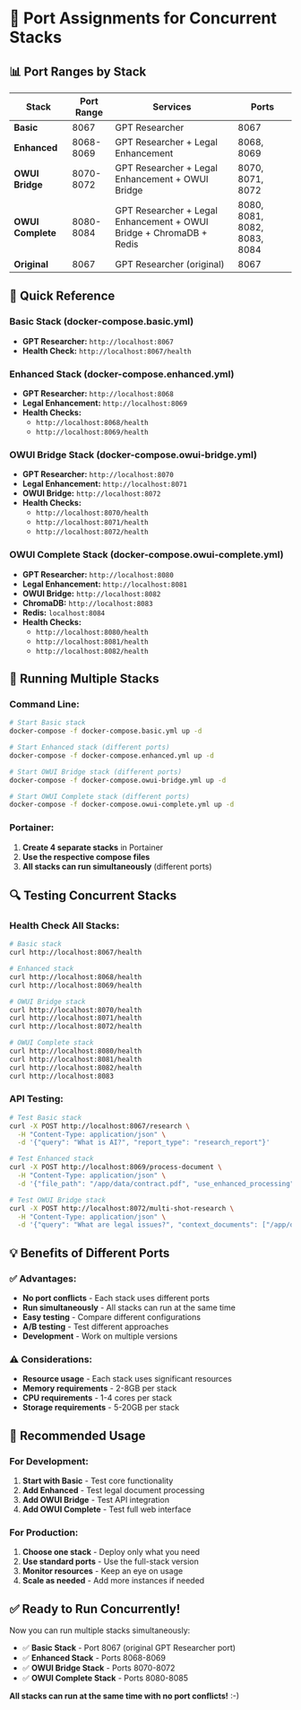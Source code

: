 # 🔌 Port Assignments for Concurrent Stacks

## **📊 Port Ranges by Stack**

| Stack | Port Range | Services | Ports |
|-------|------------|----------|-------|
| **Basic** | 8067 | GPT Researcher | 8067 |
| **Enhanced** | 8068-8069 | GPT Researcher + Legal Enhancement | 8068, 8069 |
| **OWUI Bridge** | 8070-8072 | GPT Researcher + Legal Enhancement + OWUI Bridge | 8070, 8071, 8072 |
| **OWUI Complete** | 8080-8084 | GPT Researcher + Legal Enhancement + OWUI Bridge + ChromaDB + Redis | 8080, 8081, 8082, 8083, 8084 |
| **Original** | 8067 | GPT Researcher (original) | 8067 |

## **🎯 Quick Reference**

### **Basic Stack (docker-compose.basic.yml)**
- **GPT Researcher:** `http://localhost:8067`
- **Health Check:** `http://localhost:8067/health`

### **Enhanced Stack (docker-compose.enhanced.yml)**
- **GPT Researcher:** `http://localhost:8068`
- **Legal Enhancement:** `http://localhost:8069`
- **Health Checks:** 
  - `http://localhost:8068/health`
  - `http://localhost:8069/health`

### **OWUI Bridge Stack (docker-compose.owui-bridge.yml)**
- **GPT Researcher:** `http://localhost:8070`
- **Legal Enhancement:** `http://localhost:8071`
- **OWUI Bridge:** `http://localhost:8072`
- **Health Checks:**
  - `http://localhost:8070/health`
  - `http://localhost:8071/health`
  - `http://localhost:8072/health`

### **OWUI Complete Stack (docker-compose.owui-complete.yml)**
- **GPT Researcher:** `http://localhost:8080`
- **Legal Enhancement:** `http://localhost:8081`
- **OWUI Bridge:** `http://localhost:8082`
- **ChromaDB:** `http://localhost:8083`
- **Redis:** `localhost:8084`
- **Health Checks:**
  - `http://localhost:8080/health`
  - `http://localhost:8081/health`
  - `http://localhost:8082/health`

## **🚀 Running Multiple Stacks**

### **Command Line:**
```bash
# Start Basic stack
docker-compose -f docker-compose.basic.yml up -d

# Start Enhanced stack (different ports)
docker-compose -f docker-compose.enhanced.yml up -d

# Start OWUI Bridge stack (different ports)
docker-compose -f docker-compose.owui-bridge.yml up -d

# Start OWUI Complete stack (different ports)
docker-compose -f docker-compose.owui-complete.yml up -d
```

### **Portainer:**
1. **Create 4 separate stacks** in Portainer
2. **Use the respective compose files**
3. **All stacks can run simultaneously** (different ports)

## **🔍 Testing Concurrent Stacks**

### **Health Check All Stacks:**
```bash
# Basic stack
curl http://localhost:8067/health

# Enhanced stack
curl http://localhost:8068/health
curl http://localhost:8069/health

# OWUI Bridge stack
curl http://localhost:8070/health
curl http://localhost:8071/health
curl http://localhost:8072/health

# OWUI Complete stack
curl http://localhost:8080/health
curl http://localhost:8081/health
curl http://localhost:8082/health
curl http://localhost:8083
```

### **API Testing:**
```bash
# Test Basic stack
curl -X POST http://localhost:8067/research \
  -H "Content-Type: application/json" \
  -d '{"query": "What is AI?", "report_type": "research_report"}'

# Test Enhanced stack
curl -X POST http://localhost:8069/process-document \
  -H "Content-Type: application/json" \
  -d '{"file_path": "/app/data/contract.pdf", "use_enhanced_processing": true}'

# Test OWUI Bridge stack
curl -X POST http://localhost:8072/multi-shot-research \
  -H "Content-Type: application/json" \
  -d '{"query": "What are legal issues?", "context_documents": ["/app/data/contract.pdf"]}'
```

## **💡 Benefits of Different Ports**

### **✅ Advantages:**
- **No port conflicts** - Each stack uses different ports
- **Run simultaneously** - All stacks can run at the same time
- **Easy testing** - Compare different configurations
- **A/B testing** - Test different approaches
- **Development** - Work on multiple versions

### **⚠️ Considerations:**
- **Resource usage** - Each stack uses significant resources
- **Memory requirements** - 2-8GB per stack
- **CPU requirements** - 1-4 cores per stack
- **Storage requirements** - 5-20GB per stack

## **🎯 Recommended Usage**

### **For Development:**
1. **Start with Basic** - Test core functionality
2. **Add Enhanced** - Test legal document processing
3. **Add OWUI Bridge** - Test API integration
4. **Add OWUI Complete** - Test full web interface

### **For Production:**
1. **Choose one stack** - Deploy only what you need
2. **Use standard ports** - Use the full-stack version
3. **Monitor resources** - Keep an eye on usage
4. **Scale as needed** - Add more instances if needed

## **✅ Ready to Run Concurrently!**

Now you can run multiple stacks simultaneously:

- ✅ **Basic Stack** - Port 8067 (original GPT Researcher port)
- ✅ **Enhanced Stack** - Ports 8068-8069
- ✅ **OWUI Bridge Stack** - Ports 8070-8072
- ✅ **OWUI Complete Stack** - Ports 8080-8085

**All stacks can run at the same time with no port conflicts!** :-)